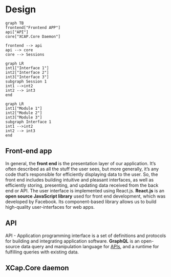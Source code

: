 # Design


```mermaid
graph TB
frontend["Frontend APP"]
api["API"]
core["XCAP.Core Daemon"]

frontend --> api
api --> core
core --> Sessions
```
```mermaid
graph LR
int1["Interface 1"]
int2["Interface 2"]
int3["Interface 3"]
subgraph Session 1
int1 -->int2
int2 --> int3
end
```

```mermaid
graph LR
int1["Module 1"]
int2["Module 2"]
int3["Module 3"]
subgraph Interface 1
int1 -->int2
int2 --> int3
end
```

## Front-end app

In general, the **front end** is the presentation layer of our application. It’s often described as all the stuff the user sees, but more generally, it’s any code that’s responsible for efficiently displaying data to the user. So, the front end includes building intuitive and pleasant interfaces, as well as efficiently storing, presenting, and updating data received from the back end or API. 
The user interface is implemented using React.js.
**React.js** is an **open source JavaScript library** used for front end development, which was developed by Facebook. Its component-based library allows us to build high-quality user-interfaces for web apps.

## API

API - Application programming interface is a set of definitions and protocols for building and integrating application software. 
**GraphQL** is an open-source data query and manipulation language for [APIs](https://en.wikipedia.org/wiki/Application_programming_interface "Application programming interface"), and a runtime for fulfilling queries with existing data.

## XCap.Core daemon
<!--stackedit_data:
eyJoaXN0b3J5IjpbNDY1MjU1MjcyLC05MTU4NDE2MzMsLTYwMz
M1MzI4NiwtMTQxODU4NTkyMSwtMTU2OTgyMTQxNCwtMTgyMjc0
MjAzNiw3NTA3NDAxNTAsMzIzNTEwNDU2LDUyNTMyNDc4NV19
-->